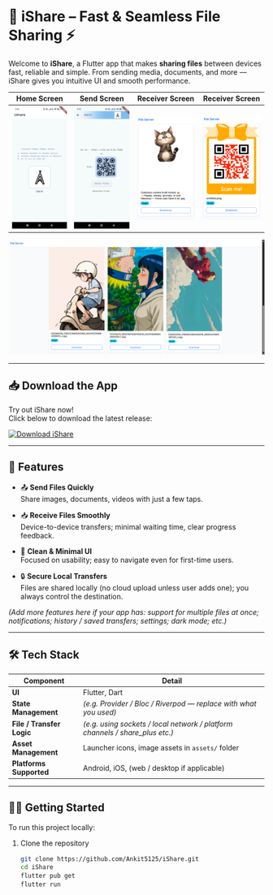 # 📲 iShare – Fast & Seamless File Sharing ⚡

Welcome to **iShare**, a Flutter app that makes **sharing files** between devices fast, reliable and simple. From sending media, documents, and more — iShare gives you intuitive UI and smooth performance.

| Home Screen | Send Screen | Receiver Screen | Receiver Screen |
|-------------|-------------|-----------------|-----------|
| <img src="assets/images/home.png" alt="Home Screen" width="200"/> | <img src="assets/images/send.png" alt="Send Screen" width="200"/> | <img src="assets/images/cat.png" alt="Receiver Screen" width="200"/> | <img src="assets/images/QR.png" alt="QR Screen" width="200"/> |

<img src="assets/images/computer.png" alt="Computer Screen" width="1000"/> 

---

## 📥 Download the App

Try out iShare now!  
Click below to download the latest release:

[![Download iShare](https://img.shields.io/badge/Download%20App-Click%20Here-blue?style=for-the-badge&logo=google-drive)](https://drive.google.com/file/d/1gYu3bLGlLzKXSwzEm8ym-3I3HN7LDkN-/view?usp=sharing)

---

## 🚀 Features

- 📤 **Send Files Quickly**  
  Share images, documents, videos with just a few taps.

- 📥 **Receive Files Smoothly**  
  Device-to-device transfers; minimal waiting time, clear progress feedback.

- 🎨 **Clean & Minimal UI**  
  Focused on usability; easy to navigate even for first-time users.

- 🔒 **Secure Local Transfers**  
  Files are shared locally (no cloud upload unless user adds one); you always control the destination.

*(Add more features here if your app has: support for multiple files at once; notifications; history / saved transfers; settings; dark mode; etc.)*

---

## 🛠️ Tech Stack

| Component | Detail |
|-----------|--------|
| **UI** | Flutter, Dart |
| **State Management** | *(e.g. Provider / Bloc / Riverpod — replace with what you used)* |
| **File / Transfer Logic** | *(e.g. using sockets / local network / platform channels / share_plus etc.)* |
| **Asset Management** | Launcher icons, image assets in `assets/` folder |
| **Platforms Supported** | Android, iOS, (web / desktop if applicable) |

---

## 🧑‍💻 Getting Started

To run this project locally:

1. Clone the repository  
   ```bash
   git clone https://github.com/Ankit5125/iShare.git
   cd iShare
   flutter pub get
   flutter run

